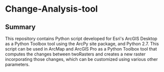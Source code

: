# Change-Analysis-tool

**Summary**
---
This repository contains Python script developed for Esri's ArcGIS Desktop as a Python Toolbox tool using the ArcPy site package, and Python 2.7.
This script can be used in ArcMap and ArcGIS Pro as a Python Toolbox tool that computes the changes between twoRasters and creates a new raster incorporating those changes, which can be customized using various other parameters.
